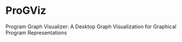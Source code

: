 # ProGViz
 Program Graph Visualizer: A Desktop Graph Visualization for Graphical Program Representations
